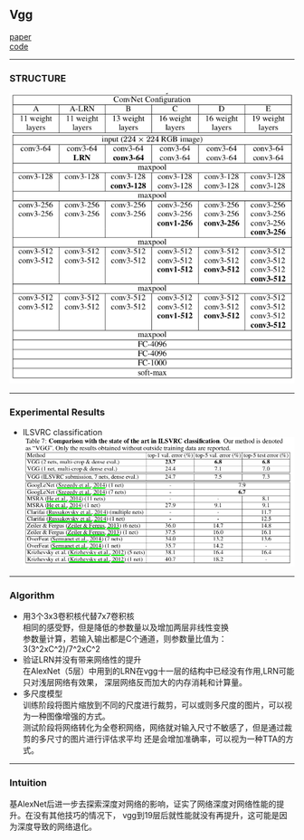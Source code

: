 ## Vgg
[paper](https://arxiv.org/pdf/1409.1556.pdf)  
[code](http://www.robots.ox.ac.uk/~vgg/research/very_deep/)  

---
### STRUCTURE
![](src/Structure_0.png)  

---
### Experimental Results
* ILSVRC classification  
![](src/ER_0.png)

---
### Algorithm  
* 用3个3x3卷积核代替7x7卷积核  
相同的感受野，但是降低的参数量以及增加两层非线性变换  
参数量计算，若输入输出都是C个通道，则参数量比值为：3(3^2xC^2)/7^2xC^2  
* 验证LRN并没有带来网络性的提升  
在AlexNet（5层）中用到的LRN在vgg十一层的结构中已经没有作用,LRN可能只对浅层网络有效果，
深层网络反而加大的内存消耗和计算量。  
* 多尺度模型  
训练阶段将图片缩放到不同的尺度进行裁剪，可以或则多尺度的图片，可以视为一种图像增强的方式。  
测试阶段将网络转化为全卷积网络，网络就对输入尺寸不敏感了，但是通过裁剪的多尺寸的图片进行评估求平均
还是会增加准确率，可以视为一种TTA的方式。

---
### Intuition  
基AlexNet后进一步去探索深度对网络的影响，证实了网络深度对网络性能的提升。在没有其他技巧的情况下，
vgg到19层后就性能就没有再提升，这可能是因为深度导致的网络退化。
